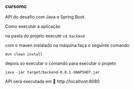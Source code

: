 ### cursomc

API do desafio com Java e Spring Boot.

Como executar a aplicação

na pasta do projeto execute
`cd backend`

com o maven instalado na máquina faça o seguinte comando

`mvn clean install`

depois so executar o comando para executar o projeto

`java -jar target/backend-0.0.1-SNAPSHOT.jar`

API será executada em :link: http://localhost:8080